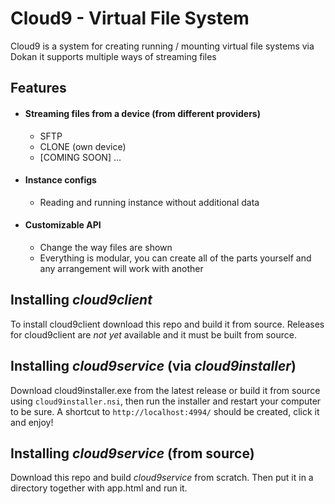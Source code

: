 # Cloud9 - Virtual File System
Cloud9 is a system for creating running / mounting virtual file systems via Dokan
it supports multiple ways of streaming files
## Features
- #### Streaming files from a device (from different providers)
  - SFTP
  - CLONE (own device)
  - [COMING SOON] ...
- #### Instance configs
  - Reading and running instance without additional data
- #### Customizable API
  - Change the way files are shown
  - Everything is modular, you can create all of the parts yourself and any arrangement will work with another

## Installing *cloud9client*
To install cloud9client download this repo and build it from source.
Releases for cloud9client are *not yet* available and it must be built from source.

## Installing *cloud9service* (via *cloud9installer*)
Download cloud9installer.exe from the latest release or build it from source using `cloud9installer.nsi`, 
then run the installer and restart your computer to be sure. A shortcut to `http://localhost:4994/` should be created, click it and enjoy!

## Installing *cloud9service* (from source)
Download this repo and build *cloud9service* from scratch. Then put it in a directory together with app.html and run it.